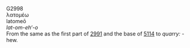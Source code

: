 G2998  
λατομέω  
latomeō  
*lat-om-eh‘-o*  
From the same as the first part of [2991](g2991) and the base of
[5114](g5114) to *quarry:* - hew.  
